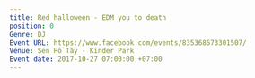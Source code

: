 ```yaml
---
title: Red halloween - EDM you to death
position: 0
Genre: DJ
Event URL: https://www.facebook.com/events/835368573301507/
Venue: Sen Hồ Tây - Kinder Park
Event date: 2017-10-27 07:00:00 +07:00
---
```


